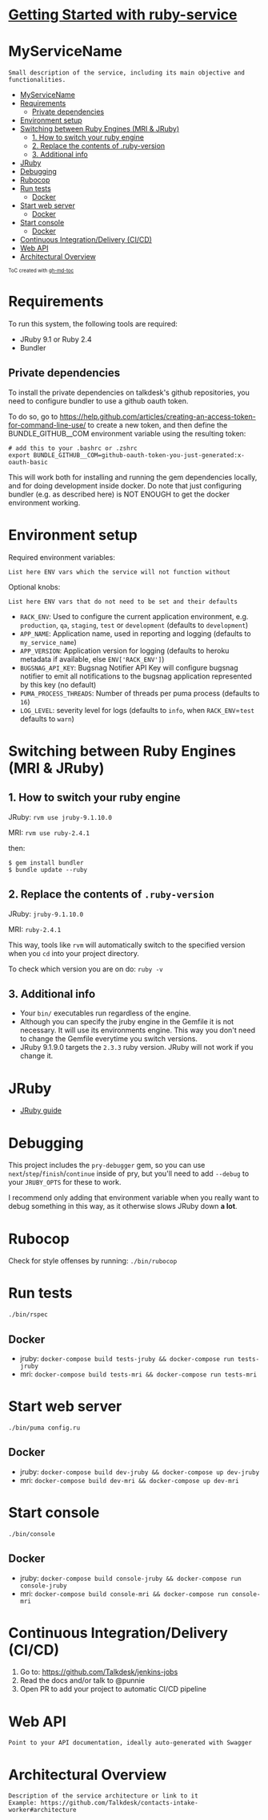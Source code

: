 # [Getting Started with ruby-service](docs/GettingStarted.md)

# MyServiceName

`Small description of the service, including its main objective and functionalities.`

* [MyServiceName](#myservicename)
* [Requirements](#requirements)
  * [Private dependencies](#private-dependencies)
* [Environment setup](#environment-setup)
* [Switching between Ruby Engines (MRI &amp; JRuby)](#switching-between-ruby-engines-mri--jruby)
  * [1. How to switch your ruby engine](#1-how-to-switch-your-ruby-engine)
  * [2. Replace the contents of .ruby-version](#2-replace-the-contents-of-ruby-version)
  * [3. Additional info](#3-additional-info)
* [JRuby](#jruby)
* [Debugging](#debugging)
* [Rubocop](#rubocop)
* [Run tests](#run-tests)
  * [Docker](#docker)
* [Start web server](#start-web-server)
  * [Docker](#docker-1)
* [Start console](#start-console)
  * [Docker](#docker-2)
* [Continuous Integration/Delivery (CI/CD)](#continuous-integrationdelivery-cicd)
* [Web API](#web-api)
* [Architectural Overview](#architectural-overview)

<sub><sup>ToC created with [gh-md-toc](https://github.com/ekalinin/github-markdown-toc)</sup></sub>

# Requirements

To run this system, the following tools are required:

* JRuby 9.1 or Ruby 2.4
* Bundler

## Private dependencies

To install the private dependencies on talkdesk's github repositories, you need to configure bundler to use a github oauth token.

To do so, go to https://help.github.com/articles/creating-an-access-token-for-command-line-use/ to create a new token, and then define the BUNDLE_GITHUB__COM environment variable using the resulting token:

```
# add this to your .bashrc or .zshrc
export BUNDLE_GITHUB__COM=github-oauth-token-you-just-generated:x-oauth-basic
```

This will work both for installing and running the gem dependencies locally, and for doing development inside docker. Do note that just configuring bundler (e.g. as described here) is NOT ENOUGH to get the docker environment working.

# Environment setup

Required environment variables:

`List here ENV vars which the service will not function without`

Optional knobs:

`List here ENV vars that do not need to be set and their defaults`

* `RACK_ENV`: Used to configure the current application environment, e.g. `production`, `qa`, `staging`, `test` or `development` (defaults to `development`)
* `APP_NAME`: Application name, used in reporting and logging (defaults to `my_service_name`)
* `APP_VERSION`: Application version for logging (defaults to heroku metadata if available, else `ENV['RACK_ENV']`)
* `BUGSNAG_API_KEY`: Bugsnag Notifier API Key will configure bugsnag notifier to emit all notifications to the bugsnag application represented by this key (no default)
* `PUMA_PROCESS_THREADS`: Number of threads per puma process (defaults to `16`)
* `LOG_LEVEL`: severity level for logs (defaults to `info`, when `RACK_ENV`=`test` defaults to `warn`)

# Switching between Ruby Engines (MRI & JRuby)

## 1. How to switch your ruby engine

JRuby: `rvm use jruby-9.1.10.0`

MRI: `rvm use ruby-2.4.1`

then:
```
$ gem install bundler
$ bundle update --ruby
```

## 2. Replace the contents of `.ruby-version`

JRuby: `jruby-9.1.10.0`

MRI: `ruby-2.4.1`

This way, tools like `rvm` will automatically switch to the specified version when you `cd` into your project directory.

To check which version you are on do: `ruby -v`

## 3. Additional info

* Your `bin/` executables run regardless of the engine.
* Although you can specify the jruby engine in the Gemfile it is not necessary. It will use its environments engine. This way you don't need to change the Gemfile everytime you switch versions.
* JRuby 9.1.9.0 targets the `2.3.3` ruby version. JRuby will not work if you change it.

# JRuby

* [JRuby guide](docs/JRUBY.md)

# Debugging

This project includes the `pry-debugger` gem, so you can use `next`/`step`/`finish`/`continue` inside of pry, but you'll need to add `--debug` to your `JRUBY_OPTS` for these to work.

I recommend only adding that environment variable when you really want to debug something in this way, as it otherwise slows JRuby down **a lot**.

# Rubocop

Check for style offenses by running: `./bin/rubocop`

# Run tests

`./bin/rspec`

## Docker

* jruby: `docker-compose build tests-jruby && docker-compose run tests-jruby`
* mri: `docker-compose build tests-mri && docker-compose run tests-mri`

# Start web server

`./bin/puma config.ru`

## Docker

* jruby: `docker-compose build dev-jruby && docker-compose up dev-jruby`
* mri: `docker-compose build dev-mri && docker-compose up dev-mri`

# Start console

`./bin/console`

## Docker

* jruby: `docker-compose build console-jruby && docker-compose run console-jruby`
* mri: `docker-compose build console-mri && docker-compose run console-mri`

# Continuous Integration/Delivery (CI/CD)

1. Go to: https://github.com/Talkdesk/jenkins-jobs
2. Read the docs and/or talk to @punnie
3. Open PR to add your project to automatic CI/CD pipeline

# Web API

`Point to your API documentation, ideally auto-generated with Swagger`

# Architectural Overview

```
Description of the service architecture or link to it
Example: https://github.com/Talkdesk/contacts-intake-worker#architecture
```
